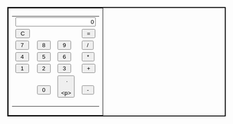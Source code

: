 <form name="calculator">

<table border="2" cellpadding="4" cellspacing="0" bordercolor="#000000">
<tr>
<td>
<table border="0" cellpadding="2" cellspacing="0" width="100%">
<tr>
<td colspan="4">
<input type="text" name="calcResults" value="0" size="20" style="text-align: right"></td>
</tr>
<tr>
<td><input class="calcBtn" type="button" value=" C " name="calclear" onclick="gCalculator.OnClick('c')"></td>
<td></td>
<td> </td>
<td><input class="calcBtn" type="button" value=" = " name="calequal" onclick="gCalculator.OnClick('=')"></td>
</tr>
<tr>
<td><input class="calcBtn" type="button" value=" 7 " name="cal7" onclick="gCalculator.OnClick('7')" ondblclick="gCalculator.OnClick('7')"></td>
<td><input class="calcBtn" type="button" value=" 8 " name="cal8" onclick="gCalculator.OnClick('8')" ondblclick="gCalculator.OnClick('8')"> </td>
<td><input class="calcBtn" type="button" value=" 9 " name="cal9" onclick="gCalculator.OnClick('9')" ondblclick="gCalculator.OnClick('9')"> </td>
<td><input class="calcBtn" type="button" value=" / " name="caldiv" onclick="gCalculator.OnClick('/')"></td>
</tr>
<tr>
<td><input class="calcBtn" type="button" value=" 4 " name="cal4" onclick="gCalculator.OnClick('4')" ondblclick="gCalculator.OnClick('4')"> </td>
<td><input class="calcBtn" type="button" value=" 5 " name="cal5" onclick="gCalculator.OnClick('5')" ondblclick="gCalculator.OnClick('5')"> </td>
<td><input class="calcBtn" type="button" value=" 6 " name="cal6" onclick="gCalculator.OnClick('6')" ondblclick="gCalculator.OnClick('6')"> </td>
<td><input class="calcBtn" type="button" value=" * " name="calmul" onclick="gCalculator.OnClick('*')"></td>
</tr>
<tr>
<td><input class="calcBtn" type="button" value=" 1 " name="cal1" onclick="gCalculator.OnClick('1')" ondblclick="gCalculator.OnClick('1')"> </td>
<td><input class="calcBtn" type="button" value=" 2 " name="cal2" onclick="gCalculator.OnClick('2')" ondblclick="gCalculator.OnClick('2')"> </td>
<td><input class="calcBtn" type="button" value=" 3 " name="cal3" onclick="gCalculator.OnClick('3')" ondblclick="gCalculator.OnClick('3')"> </td>
<td><input class="calcBtn" type="button" value=" + " name="calplus" onclick="gCalculator.OnClick('+')"></td>
</tr>
<tr>
<td> </td>
<td><input class="calcBtn" type="button" value=" 0 " name="cal0" onclick="gCalculator.OnClick('0')" ondblclick="gCalculator.OnClick('0')"> </td>
<td><input class="calcBtn" type="button" value=" .


" name="caldec" onclick="gCalculator.OnClick('.')"></td>
<td><input class="calcBtn" type="button" value=" - " name="calminus" onclick="gCalculator.OnClick('-')"></td>
</tr>
</table>
</td>
</tr>
</table>
</form>
